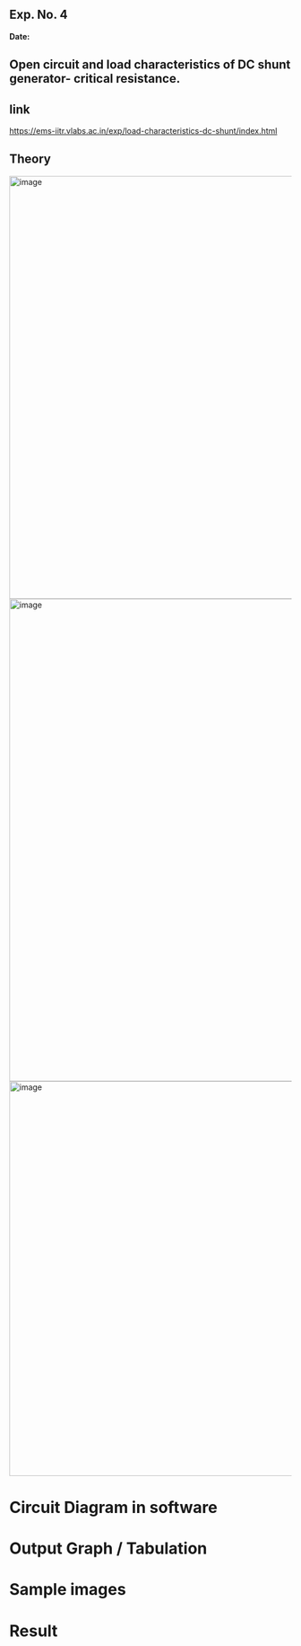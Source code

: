 ## Exp. No. 4
**Date:**  

## Open circuit and load characteristics of DC shunt generator- critical resistance.

## link
https://ems-iitr.vlabs.ac.in/exp/load-characteristics-dc-shunt/index.html 

## Theory
<img width="1559" height="753" alt="image" src="https://github.com/user-attachments/assets/935ba909-c90f-4917-b778-4f9bd65c88d7" />
<img width="1549" height="859" alt="image" src="https://github.com/user-attachments/assets/6ab06aaf-0cf4-4b89-92de-83268dc6fb7a" />
<img width="1582" height="703" alt="image" src="https://github.com/user-attachments/assets/0f797aba-a175-4216-980c-6c80cdef6c60" />


# Circuit Diagram in software



# Output Graph / Tabulation


# Sample images


# Result
